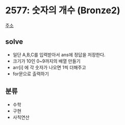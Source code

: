 # 2577: 숫자의 개수 (Bronze2)
[주소](https://www.acmicpc.net/problem/2577)

## solve
- 일단 A,B,C를 입력받아서 ans에 정답을 저장한다.
- 크기가 10인 0~9까지의 배열 만들기
- arr[i] 에 각 숫자가 나오면 1씩 더해주고
- for문으로 출력하기

## 분류
- 수학
- 구현
- 사칙연산
